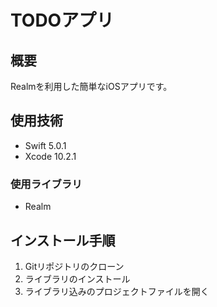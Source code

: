 # TODOアプリ

## 概要

Realmを利用した簡単なiOSアプリです。

## 使用技術

- Swift 5.0.1
- Xcode 10.2.1

### 使用ライブラリ

- Realm

## インストール手順

1. Gitリポジトリのクローン
1. ライブラリのインストール
1. ライブラリ込みのプロジェクトファイルを開く

